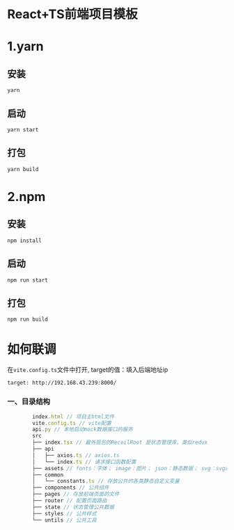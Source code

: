 # React+TS前端项目模板

# 1.yarn
## 安装
    yarn

## 启动
    yarn start

## 打包
    yarn build

# 2.npm
## 安装
    npm install

## 启动
    npm run start

## 打包
    npm run build

# 如何联调

在`vite.config.ts`文件中打开, target的值：填入后端地址ip

`target: http://192.168.43.239:8000/` 

### 一、目录结构
```JavaScript
        index.html // 项目主html文件
        vite.config.ts // vite配置
        api.py // 本地启动mock数据接口的服务
        src
        ├── index.tsx // 最外层包的RecoilRoot 是状态管理库，类似redux
        ├── api 
        │   ├── axios.ts // axios.ts
        │   └── index.ts // 请求接口函数配置
        ├── assets // fonts：字体； image：图片； json：静态数据； svg：svg的dom代码
        ├── common
        │   └── constants.ts // 存放公共的各类静态自定义变量
        ├── components // 公共组件
        ├── pages // 存放前端页面的文件  
        ├── router // 配置页面路由  
        ├── state // 状态管理公共数据 
        ├── styles // 公共样式  
        └── untils // 公共工具
```